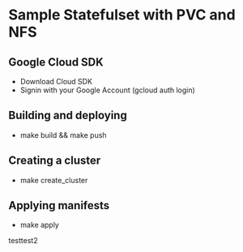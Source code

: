 # Sample Statefulset with PVC and NFS


## Google Cloud SDK

* Download Cloud SDK
* Signin with your Google Account (gcloud auth login)

## Building and deploying

* make build && make push

## Creating a cluster

* make create_cluster

## Applying manifests

* make apply

testtest2
